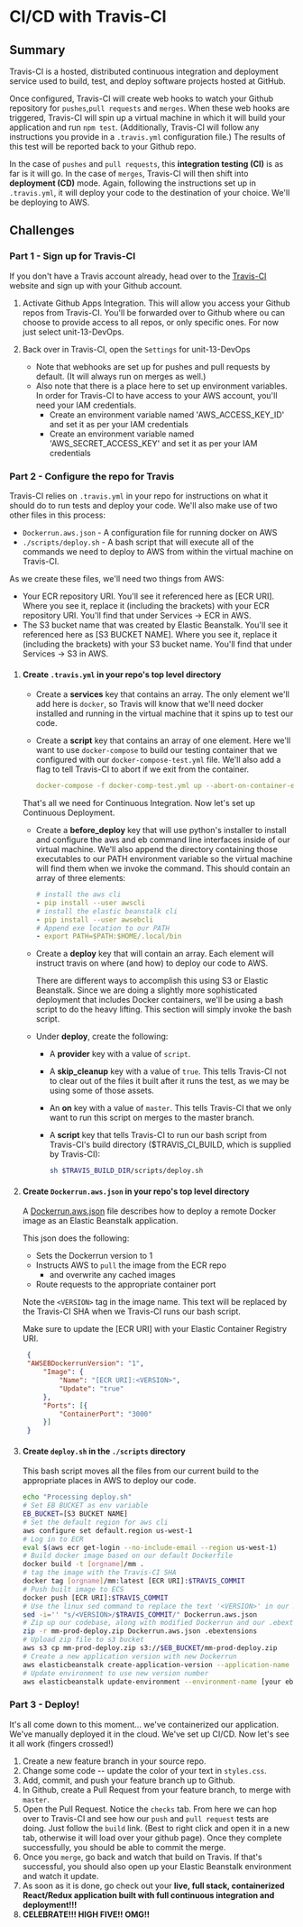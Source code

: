 # CI/CD with Travis-CI

## Summary

Travis-CI is a hosted, distributed continuous integration and deployment service used to build, test, and deploy software projects hosted at GitHub.

Once configured, Travis-CI will create web hooks to watch your Github repository for `pushes`,`pull requests` and `merges`.  When these web hooks are triggered, Travis-CI will spin up a virtual machine in which it will build your application and run `npm test`.  (Additionally, Travis-CI will follow any instructions you provide in a `.travis.yml` configuration file.)  The results of this test will be reported back to your Github repo.

In the case of `pushes` and `pull requests`, this **integration testing (CI)** is as far is it will go.  In the case of `merges`, Travis-CI will then shift into **deployment (CD)** mode.  Again, following the instructions set up in `.travis.yml`, it will deploy your code to the destination of your choice.  We'll be deploying to AWS.

## Challenges

### Part 1 - Sign up for Travis-CI

If you don't have a Travis account already, head over to the [Travis-CI](https://travis-ci.com/) website and sign up with your Github account.

1. Activate Github Apps Integration.  This will allow you access your Github repos from Travis-CI.  You'll be forwarded over to Github where ou can choose to provide access to all repos, or only specific ones.  For now just select unit-13-DevOps.

1. Back over in Travis-CI, open the `Settings` for unit-13-DevOps
    - Note that webhooks are set up for pushes and pull requests by default.  (It will always run on merges as well.)
    - Also note that there is a place here to set up environment variables.  In order for Travis-CI to have access to your AWS account, you'll need your IAM credentials.
        - Create an environment variable named 'AWS_ACCESS_KEY_ID' and set it as per your IAM credentials
        - Create an environment variable named 'AWS_SECRET_ACCESS_KEY' and set it as per your IAM credentials

### Part 2 - Configure the repo for Travis

Travis-CI relies on `.travis.yml` in your repo for instructions on what it should do to run tests and deploy your code.  We'll also make use of two other files in this process:

- `Dockerrun.aws.json` - A configuration file for running docker on AWS
- `./scripts/deploy.sh` - A bash script that will execute all of the commands we need to deploy to AWS from within the virtual machine on Travis-CI.

As we create these files, we'll need two things from AWS:

- Your ECR repository URI.  You'll see it referenced here as [ECR URI].  Where you see it, replace it (including the brackets) with your ECR repository URI. You'll find that under Services -> ECR in AWS.
- The S3 bucket name that was created by Elastic Beanstalk.  You'll see it referenced here as [S3 BUCKET NAME].  Where you see it, replace it (including the brackets) with your S3 bucket name.  You'll find that under Services -> S3 in AWS.

1. #### Create `.travis.yml` in your repo's top level directory

    - Create a **services** key that contains an array.  The only element we'll add here is `docker`, so Travis will know that we'll need docker installed and running in the virtual machine that it spins up to test our code.

    - Create a **script** key that contains an array of one element.  Here we'll want to use `docker-compose` to build our testing container that we configured with our `docker-compose-test.yml` file.  We'll also add a flag to tell Travis-CI to abort if we exit from the container.

        ```yaml
        docker-compose -f docker-comp-test.yml up --abort-on-container-exit
        ```

    That's all we need for Continuous Integration.  Now let's set up Continuous Deployment.

    - Create a **before_deploy** key that will use python's installer to install and configure the aws and eb command line interfaces inside of our virtual machine.  We'll also append the directory containing those executables to our PATH environment variable so the virtual machine will find them when we invoke the command.  This should contain an array of three elements:

        ```yaml
        # install the aws cli
        - pip install --user awscli
        # install the elastic beanstalk cli
        - pip install --user awsebcli
        # Append exe location to our PATH 
        - export PATH=$PATH:$HOME/.local/bin
        ```

    - Create a **deploy** key that will contain an array.  Each element will instruct travis on where (and how) to deploy our code to AWS.

        There are different ways to accomplish this using S3 or Elastic Beanstalk.  Since we are doing a slightly more sophisticated deployment that includes Docker containers, we'll be using a bash script to do the heavy lifting.  This section will simply invoke the bash script.

    - Under **deploy**, create the following:

        - A **provider** key with a value of `script`.

        - A **skip_cleanup** key with a value of `true`.  This tells Travis-CI not to clear out of the files it built after it runs the test, as we may be using some of those assets.

        - An **on** key with a value of `master`.  This tells Travis-CI that we only want to run this script on merges to the master branch.

        - A **script** key that tells Travis-CI to run our bash script from Travis-CI's build directory ($TRAVIS_CI_BUILD, which is supplied by Travis-CI):

            ```bash
            sh $TRAVIS_BUILD_DIR/scripts/deploy.sh
            ```

1. #### Create `Dockerrun.aws.json` in your repo's top level directory
    A [Dockerrun.aws.json](https://docs.aws.amazon.com/elasticbeanstalk/latest/dg/single-container-docker-configuration.html#single-container-docker-configuration.dockerrun) file describes how to deploy a remote Docker image as an Elastic Beanstalk application.  

    This json does the following:
     - Sets the Dockerrun version to 1
     - Instructs AWS to `pull` the image from the ECR repo
        - and overwrite any cached images
     - Route requests to the appropriate container port

    Note the `<VERSION>` tag in the image name.  This text will be replaced by the Travis-CI SHA when we Travis-CI runs our bash script.

    Make sure to update the [ECR URI] with your Elastic Container Registry URI.

   ```json
    {
    "AWSEBDockerrunVersion": "1",
        "Image": {
            "Name": "[ECR URI]:<VERSION>",
            "Update": "true"
        },
        "Ports": [{
            "ContainerPort": "3000"
        }]
    }
    ```

1. #### Create `deploy.sh` in the `./scripts` directory

    This bash script moves all the files from our current build to the appropriate places in AWS to deploy our code.

    ```bash
    echo "Processing deploy.sh"
    # Set EB BUCKET as env variable
    EB_BUCKET=[S3 BUCKET NAME]
    # Set the default region for aws cli
    aws configure set default.region us-west-1
    # Log in to ECR
    eval $(aws ecr get-login --no-include-email --region us-west-1)
    # Build docker image based on our default Dockerfile
    docker build -t [orgname]/mm .
    # tag the image with the Travis-CI SHA
    docker tag [orgname]/mm:latest [ECR URI]:$TRAVIS_COMMIT
    # Push built image to ECS
    docker push [ECR URI]:$TRAVIS_COMMIT
    # Use the linux sed command to replace the text '<VERSION>' in our Dockerrun file with the Travis-CI SHA
    sed -i='' "s/<VERSION>/$TRAVIS_COMMIT/" Dockerrun.aws.json
    # Zip up our codebase, along with modified Dockerrun and our .ebextensions directory
    zip -r mm-prod-deploy.zip Dockerrun.aws.json .ebextensions
    # Upload zip file to s3 bucket
    aws s3 cp mm-prod-deploy.zip s3://$EB_BUCKET/mm-prod-deploy.zip
    # Create a new application version with new Dockerrun
    aws elasticbeanstalk create-application-version --application-name [your eb application name] --version-label $TRAVIS_COMMIT --source-bundle S3Bucket=$EB_BUCKET,S3Key=mm-prod-deploy.zip
    # Update environment to use new version number
    aws elasticbeanstalk update-environment --environment-name [your eb environment name] --version-label $TRAVIS_COMMIT
    ```

### Part 3 - Deploy!

It's all come down to this moment... we've containerized our application.  We've manually deployed it in the cloud.  We've set up CI/CD.  Now let's see it all work (fingers crossed!)

1. Create a new feature branch in your source repo.
1. Change some code -- update the color of your text in `styles.css`.
1. Add, commit, and push your feature branch up to Github.
1. In Github, create a Pull Request from your feature branch, to merge with `master`.
1. Open the Pull Request.  Notice the `checks` tab.  From here we can hop over to Travis-CI and see how our `push` and `pull request` tests are doing.  Just follow the `build` link.  (Best to right click and open it in a new tab, otherwise it will load over your github page).  Once they complete successfully, you should be able to commit the merge.
1. Once you `merge`, go back and watch that build on Travis. If that's successful, you should also open up your Elastic Beanstalk environment and watch it update.
1. As soon as it is done, go check out your **live, full stack, containerized React/Redux application built with full continuous integration and deployment!!!**
8. **CELEBRATE!!!  HIGH FIVE!! OMG!!**

